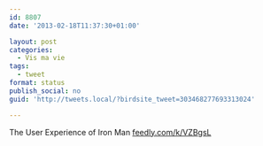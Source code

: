 ```yaml
---
id: 8807
date: '2013-02-18T11:37:30+01:00'

layout: post
categories:
  - Vis ma vie
tags:
  - tweet
format: status
publish_social: no
guid: 'http://tweets.local/?birdsite_tweet=303468277693313024'

---
```


The User Experience of Iron Man [feedly.com/k/VZBgsL](http://feedly.com/k/VZBgsL)